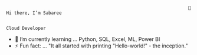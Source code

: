                                                                          👋 Hi there, I’m Sabaree

                                                                             Cloud Developer
 


- 🌱 I’m currently learning ... Python, SQL, Excel, ML, Power BI
- ⚡ Fun fact: ... "It all started with printing "Hello-world!" - the inception."

<!---
sabari1008/sabari1008 is a ✨ special ✨ repository because its `README.md` (this file) appears on your GitHub profile.
You can click the Preview link to take a look at your changes.
--->
